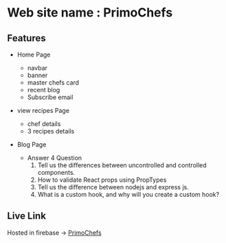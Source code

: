 # Web site name : PrimoChefs

## Features

- Home Page

  - navbar
  - banner
  - master chefs card
  - recent blog
  - Subscribe email

- view recipes Page

  - chef details
  - 3 recipes details

- Blog Page
  - Answer 4 Question
    1. Tell us the differences between uncontrolled and controlled components.
    2. How to validate React props using PropTypes
    3. Tell us the difference between nodejs and express js.
    4. What is a custom hook, and why will you create a custom hook?

## Live Link

Hosted in firebase -> [PrimoChefs](https://primochefs.web.app/)
